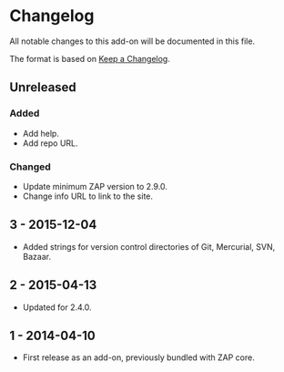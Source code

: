 # Changelog
All notable changes to this add-on will be documented in this file.

The format is based on [Keep a Changelog](https://keepachangelog.com/en/1.0.0/).

## Unreleased
### Added
- Add help.
- Add repo URL.

### Changed
- Update minimum ZAP version to 2.9.0.
- Change info URL to link to the site.

## 3 - 2015-12-04

- Added strings for version control directories of Git, Mercurial, SVN, Bazaar.

## 2 - 2015-04-13

- Updated for 2.4.0.

## 1 - 2014-04-10

- First release as an add-on, previously bundled with ZAP core.

